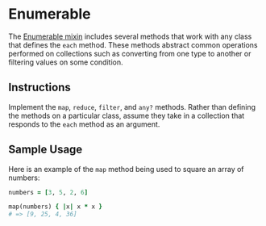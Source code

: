 # Enumerable

The [Enumerable mixin][enumerable] includes several methods that work with any class that defines the `each` method. These methods abstract common operations performed on collections such as converting from one type to another or filtering values on some condition.

## Instructions

Implement the `map`, `reduce`, `filter`, and `any?` methods. Rather than defining the methods on a particular class, assume they take in a collection that responds to the `each` method as an argument.

## Sample Usage

Here is an example of the `map` method being used to square an array of numbers:

```ruby
numbers = [3, 5, 2, 6]

map(numbers) { |x| x * x }
# => [9, 25, 4, 36]
```

[enumerable]: http://ruby-doc.org/core-2.1.2/Enumerable.html
